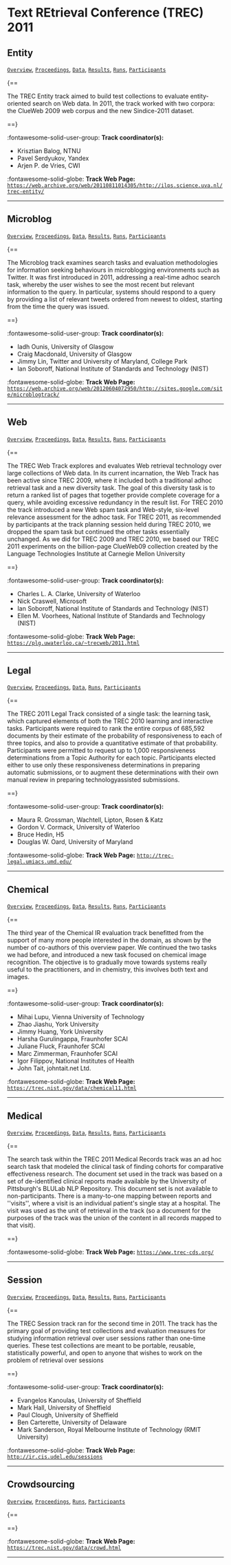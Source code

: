 # Text REtrieval Conference (TREC) 2011 

## Entity

[`Overview`](./entity/overview.md), [`Proceedings`](./entity/proceedings.md), [`Data`](./entity/data.md), [`Results`](./entity/results.md), [`Runs`](./entity/runs.md), [`Participants`](./entity/participants.md)

{==

The TREC Entity track aimed to build test collections to evaluate entity-oriented search on Web data. In 2011, the track worked with two corpora: the ClueWeb 2009 web corpus and the new Sindice-2011 dataset.

==}

:fontawesome-solid-user-group: **Track coordinator(s):**

- Krisztian Balog, NTNU 
- Pavel Serdyukov, Yandex 
- Arjen P. de Vries, CWI 


:fontawesome-solid-globe: **Track Web Page:** [`https://web.archive.org/web/20110811014305/http://ilps.science.uva.nl/trec-entity/`](https://web.archive.org/web/20110811014305/http://ilps.science.uva.nl/trec-entity/) 

---

## Microblog

[`Overview`](./microblog/overview.md), [`Proceedings`](./microblog/proceedings.md), [`Data`](./microblog/data.md), [`Results`](./microblog/results.md), [`Runs`](./microblog/runs.md), [`Participants`](./microblog/participants.md)

{==

The Microblog track examines search tasks and evaluation methodologies for information seeking behaviours in microblogging environments such as Twitter. It was first introduced in 2011, addressing a real-time adhoc search task, whereby the user wishes to see the most recent but relevant information to the query. In particular, systems should respond to a query by providing a list of relevant tweets ordered from newest to oldest, starting from the time the query was issued.

==}

:fontawesome-solid-user-group: **Track coordinator(s):**

- Iadh Ounis, University of Glasgow 
- Craig Macdonald, University of Glasgow 
- Jimmy Lin, Twitter and University of Maryland, College Park 
- Ian Soboroff, National Institute of Standards and Technology (NIST) 


:fontawesome-solid-globe: **Track Web Page:** [`https://web.archive.org/web/20120604072950/http://sites.google.com/site/microblogtrack/`](https://web.archive.org/web/20120604072950/http://sites.google.com/site/microblogtrack/) 

---

## Web

[`Overview`](./web/overview.md), [`Proceedings`](./web/proceedings.md), [`Data`](./web/data.md), [`Results`](./web/results.md), [`Runs`](./web/runs.md), [`Participants`](./web/participants.md)

{==

The TREC Web Track explores and evaluates Web retrieval technology over large collections of Web data. In its current incarnation, the Web Track has been active since TREC 2009, where it included both a traditional adhoc retrieval task and a new diversity task. The goal of this diversity task is to return a ranked list of pages that together provide complete coverage for a query, while avoiding excessive redundancy in the result list. For TREC 2010 the track introduced a new Web spam task and Web-style, six-level relevance assessment for the adhoc task. For TREC 2011, as recommended by participants at the track planning session held during TREC 2010, we dropped the spam task but continued the other tasks essentially unchanged. As we did for TREC 2009 and TREC 2010, we based our TREC 2011 experiments on the billion-page ClueWeb09 collection created by the Language Technologies Institute at Carnegie Mellon University

==}

:fontawesome-solid-user-group: **Track coordinator(s):**

- Charles L. A. Clarke, University of Waterloo 
- Nick Craswell, Microsoft 
- Ian Soboroff, National Institute of Standards and Technology (NIST) 
- Ellen M. Voorhees, National Institute of Standards and Technology (NIST) 


:fontawesome-solid-globe: **Track Web Page:** [`https://plg.uwaterloo.ca/~trecweb/2011.html`](https://plg.uwaterloo.ca/~trecweb/2011.html) 

---

## Legal

[`Overview`](./legal/overview.md), [`Proceedings`](./legal/proceedings.md), [`Data`](./legal/data.md), [`Runs`](./legal/runs.md), [`Participants`](./legal/participants.md)

{==

The TREC 2011 Legal Track consisted of a single task: the learning task, which captured elements of both the TREC 2010 learning and interactive tasks. Participants were required to rank the entire corpus of 685,592 documents by their estimate of the probability of responsiveness to each of three topics, and also to provide a quantitative estimate of that probability. Participants were permitted to request up to 1,000 responsiveness determinations from a Topic Authority for each topic. Participants elected either to use only these responsiveness determinations in preparing automatic submissions, or to augment these determinations with their own manual review in preparing technologyassisted submissions.

==}

:fontawesome-solid-user-group: **Track coordinator(s):**

- Maura R. Grossman, Wachtell, Lipton, Rosen & Katz 
- Gordon V. Cormack, University of Waterloo 
- Bruce Hedin, H5 
- Douglas W. Oard, University of Maryland 


:fontawesome-solid-globe: **Track Web Page:** [`http://trec-legal.umiacs.umd.edu/`](http://trec-legal.umiacs.umd.edu/) 

---

## Chemical

[`Overview`](./chemical/overview.md), [`Proceedings`](./chemical/proceedings.md), [`Data`](./chemical/data.md), [`Results`](./chemical/results.md), [`Runs`](./chemical/runs.md), [`Participants`](./chemical/participants.md)

{==

The third year of the Chemical IR evaluation track benefitted from the support of many more people interested in the domain, as shown by the number of co-authors of this overview paper. We continued the two tasks we had before, and introduced a new task focused on chemical image recognition. The objective is to gradually move towards systems really useful to the practitioners, and in chemistry, this involves both text and images.

==}

:fontawesome-solid-user-group: **Track coordinator(s):**

- Mihai Lupu, Vienna University of Technology 
- Zhao Jiashu, York University 
- Jimmy Huang, York University 
- Harsha Gurulingappa, Fraunhofer SCAI 
- Juliane Fluck, Fraunhofer SCAI 
- Marc Zimmerman, Fraunhofer SCAI 
- Igor Filippov, National Institutes of Health 
- John Tait, johntait.net Ltd. 


:fontawesome-solid-globe: **Track Web Page:** [`https://trec.nist.gov/data/chemical11.html`](https://trec.nist.gov/data/chemical11.html) 

---

## Medical

[`Overview`](./medical/overview.md), [`Proceedings`](./medical/proceedings.md), [`Data`](./medical/data.md), [`Results`](./medical/results.md), [`Runs`](./medical/runs.md), [`Participants`](./medical/participants.md)

{==

The search task within the TREC 2011 Medical Records track was an ad hoc search task that modeled the clinical task of finding cohorts for comparative effectiveness research. The document set used in the track was based on a set of de-identified clinical reports made available by the University of Pittsburgh's BLULab NLP Repository.  This document set is not available to non-participants. There is a many-to-one mapping between reports and ''visits'', where a visit is an individual patient's single stay at a hospital. The visit was used as the unit of retrieval in the track (so a document for the purposes of the track was the union of the content in all records mapped to that visit).

==}

:fontawesome-solid-globe: **Track Web Page:** [`https://www.trec-cds.org/`](https://www.trec-cds.org/) 

---

## Session

[`Overview`](./session/overview.md), [`Proceedings`](./session/proceedings.md), [`Data`](./session/data.md), [`Results`](./session/results.md), [`Runs`](./session/runs.md), [`Participants`](./session/participants.md)

{==

The TREC Session track ran for the second time in 2011. The track has the primary goal of providing test collections and evaluation measures for studying information retrieval over user sessions rather than one-time queries. These test collections are meant to be portable, reusable, statistically powerful, and open to anyone that wishes to work on the problem of retrieval over sessions

==}

:fontawesome-solid-user-group: **Track coordinator(s):**

- Evangelos Kanoulas, University of Sheffield 
- Mark Hall, University of Sheffield 
- Paul Clough, University of Sheffield 
- Ben Carterette, University of Delaware 
- Mark Sanderson, Royal Melbourne Institute of Technology (RMIT University) 


:fontawesome-solid-globe: **Track Web Page:** [`http://ir.cis.udel.edu/sessions`](http://ir.cis.udel.edu/sessions) 

---

## Crowdsourcing

[`Overview`](./crowd/overview.md), [`Proceedings`](./crowd/proceedings.md), [`Runs`](./crowd/runs.md), [`Participants`](./crowd/participants.md)

{==



==}

:fontawesome-solid-globe: **Track Web Page:** [`https://trec.nist.gov/data/crowd.html`](https://trec.nist.gov/data/crowd.html) 

---

